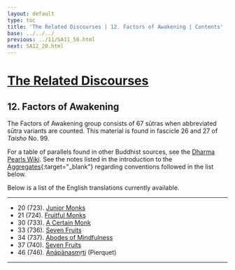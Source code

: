 ```yaml
---
layout: default
type: toc
title: 'The Related Discourses | 12. Factors of Awakening | Contents'
base: ../../../
previous: ../11/SA11_58.html
next: SA12_20.html
---
```


# [The Related Discourses](../index.html)
## 12. Factors of Awakening

The Factors of Awakening group consists of 67 sūtras when abbreviated sūtra variants are counted. This material is found in fascicle 26 and 27 of *Taisho* No. 99.

For a table of parallels found in other Buddhist sources, see the [Dharma Pearls Wiki](https://dharmapearls.net/dharmabase/index.php/Factors_of_Awakening_Sa%E1%B9%83yukta). See the notes listed in the introduction to the [Aggregates](../01/index.html){:target="_blank"} regarding conventions followed in the list below.

Below is a list of the English translations currently available.

---

<ul class="list-style-none">
  <li>20 (723). <a href="SA12_20.html">Junior Monks</a></li>
  <li>21 (724). <a href="SA12_21.html">Fruitful Monks</a></li>
            <!--<li>22. Planting a Tree <span class="links">[T 99.725]</span></li>
            <li>23. Planting a Tree <span class="links">[T 99.726]</span></li>
            <li>24. Planting a Tree <span class="links">[T 99.727]</span></li>
            <li>25. Planting a Tree <span class="links">[T 99.728]</span></li>
            <li>26. Planting a Tree <span class="links">[T 99.729]</span></li>
            <li>27. Planting a Tree <span class="links">[T 99.730]</span></li>
            <li>28. Planting a Tree <span class="links">[T 99.731]</span></li>
            <li>29. Planting a Tree <span class="links">[T 99.732]</span></li> -->
  <li>30 (733). <a href="SA12_30.html">A Certain Monk</a></li>
            <!-- <li>31. Planting a Tree <span class="links">[T 99.734]</span></li>
            <li>32. Planting a Tree <span class="links">[T 99.735]</span></li> -->
  <li>33 (736). <a href="SA12_33.html">Seven Fruits</a></li>
  <li>34 (737). <a href="SA12_34.html">Abodes of Mindfulness</a></li>
            <!-- <li>35. Planting a Tree <span class="links">[T 99.738]</span></li>
            <li>36. Planting a Tree <span class="links">[T 99.739]</span></li> -->
  <li>37 (740). <a href="SA12_37.html">Seven Fruits</a></li>
            <!-- <li>38. Planting a Tree <span class="links">[T 99.741]</span></li>
            <li>39. Planting a Tree <span class="links">[T 99.742]</span></li>
            <li>40. Planting a Tree <span class="links">[T 99.743]</span></li>
            <li>41. Planting a Tree <span class="links">[T 99.744]</span></li>
            <li>42. Planting a Tree <span class="links">[T 99.745]</span></li>
            <li>43. Planting a Tree <span class="links">[T 99.745]</span></li>
            <li>44. Planting a Tree <span class="links">[T 99.745]</span></li>
            <li>45. Planting a Tree <span class="links">[T 99.745]</span></li>
        -->
  <li>46 (746). <a href="https://suttacentral.net/sa746/en/pierquet" target="_blank">Ānāpānasmṛti</a> (Pierquet)</li>
        <!--
            <li>47. Planting a Tree <span class="links">[T 99.747]</span></li>
            <li>48. Planting a Tree <span class="links">[T 99.747]</span></li>
            <li>49. Planting a Tree <span class="links">[T 99.747]</span></li>
            <li>50. Planting a Tree <span class="links">[T 99.747]</span></li>
            <li>51. Planting a Tree <span class="links">[T 99.747]</span></li>
            <li>52. Planting a Tree <span class="links">[T 99.747]</span></li>
            <li>53. Planting a Tree <span class="links">[T 99.747]</span></li>
            <li>54. Planting a Tree <span class="links">[T 99.747]</span></li>
            <li>55. Planting a Tree <span class="links">[T 99.747]</span></li>
            <li>56. Planting a Tree <span class="links">[T 99.747]</span></li>
            <li>57. Planting a Tree <span class="links">[T 99.747]</span></li>
            <li>58. Planting a Tree <span class="links">[T 99.747]</span></li>
            <li>59. Planting a Tree <span class="links">[T 99.747]</span></li>
            <li>60. Planting a Tree <span class="links">[T 99.747]</span></li>
            <li>61. Planting a Tree <span class="links">[T 99.747]</span></li>
            <li>62. Planting a Tree <span class="links">[T 99.747]</span></li>
            <li>63. Planting a Tree <span class="links">[T 99.747]</span></li>
            <li>64. Planting a Tree <span class="links">[T 99.747]</span></li>
            <li>65. Planting a Tree <span class="links">[T 99.747]</span></li>
            <li>66. Planting a Tree <span class="links">[T 99.747]</span></li>
            <li>67. Planting a Tree <span class="links">[T 99.747]</span></li>
        -->
</ul>

---
